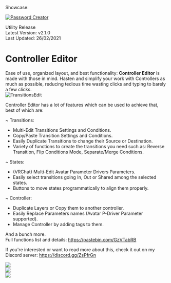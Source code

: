 Showcase:

[![Password Creator](http://img.youtube.com/vi/uoI9qw4K8fI/0.jpg)](http://www.youtube.com/watch?v=uoI9qw4K8fI "Controller Editor")

Utility Release  
Latest Version: v2.1.0  
Last Updated: 26/02/2021  

# Controller Editor
Ease of use, organized layout, and best functionality: <b>Controller Editor</b> is made with those in mind. Hasten and simplify your work with Controllers as much as possible, reducing tedious time wasting clicks and typing to barely a few clicks.  
![TransitionsEdit](https://github.com/Dreadrith/DreadScripts/blob/main/ControllerEditor/Info_Images/TransitionEdit.gif)

Controller Editor has a lot of features which can be used to achieve that, best of which are:

~ Transitions:
- Multi-Edit Transitions Settings and Conditions.
- Copy/Paste Transition Settings and Conditions.
- Easily Duplicate Transitions to change their Source or Destination.
- Variety of functions to create the transitions you need such as: Reverse Transition, Flip Conditions Mode, Separate/Merge Conditions.

~ States:
- (VRChat) Multi-Edit Avatar Parameter Drivers Parameters.
- Easily select transitions going In, Out or Shared among the selected states.
- Buttons to move states programmatically to align them properly.

~ Controller:
- Duplicate Layers or Copy them to another controller.
- Easily Replace Parameters names (Avatar P-Driver Parameter supported).
- Manage Controller by adding tags to them.

And a bunch more.  
Full functions list and details: https://pastebin.com/GzVTabRB

If you're interested or want to read more about this, check it out on my Discord server: https://discord.gg/ZsPfrGn  

![](https://github.com/Dreadrith/DreadScripts/blob/main/ControllerEditor/Info_Images/ReverseTransitions.gif)  
![](https://github.com/Dreadrith/DreadScripts/blob/main/ControllerEditor/Info_Images/MakeTransitions.gif)  
![](https://github.com/Dreadrith/DreadScripts/blob/main/ControllerEditor/Info_Images/RemakeTransitions.gif)  
